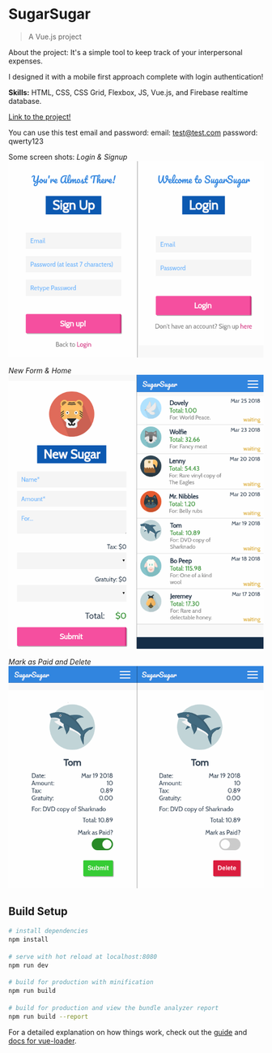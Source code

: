 # SugarSugar

> A Vue.js project

About the project:
It's a simple tool to keep track of your interpersonal expenses.

I designed it with a mobile first approach complete with login authentication!

**Skills:** HTML, CSS, CSS Grid, Flexbox, JS, Vue.js, and Firebase realtime database.

[Link to the project!](http://sugar-beta.surge.sh/)

You can use this test email and password:
email: test@test.com
password: qwerty123

Some screen shots:
_Login & Signup_
![alt text](https://raw.githubusercontent.com/JamesScript7/sugarsugar/master/images/login-signup.png)

_New Form & Home_
![alt text](https://raw.githubusercontent.com/JamesScript7/sugarsugar/master/images/new-home.png)

_Mark as Paid and Delete_
![alt text](https://raw.githubusercontent.com/JamesScript7/sugarsugar/master/images/edit-delete.png)

## Build Setup

``` bash
# install dependencies
npm install

# serve with hot reload at localhost:8080
npm run dev

# build for production with minification
npm run build

# build for production and view the bundle analyzer report
npm run build --report
```

For a detailed explanation on how things work, check out the [guide](http://vuejs-templates.github.io/webpack/) and [docs for vue-loader](http://vuejs.github.io/vue-loader).
